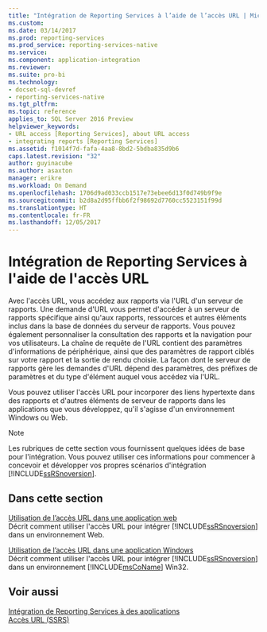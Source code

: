 ```yaml
---
title: "Intégration de Reporting Services à l’aide de l’accès URL | Microsoft Docs"
ms.custom: 
ms.date: 03/14/2017
ms.prod: reporting-services
ms.prod_service: reporting-services-native
ms.service: 
ms.component: application-integration
ms.reviewer: 
ms.suite: pro-bi
ms.technology:
- docset-sql-devref
- reporting-services-native
ms.tgt_pltfrm: 
ms.topic: reference
applies_to: SQL Server 2016 Preview
helpviewer_keywords:
- URL access [Reporting Services], about URL access
- integrating reports [Reporting Services]
ms.assetid: f1014f7d-fafa-4aa8-8bd2-5bdba835d9b6
caps.latest.revision: "32"
author: guyinacube
ms.author: asaxton
manager: erikre
ms.workload: On Demand
ms.openlocfilehash: 1706d9ad033ccb1517e73ebee6d13f0d749b9f9e
ms.sourcegitcommit: b2d8a2d95ffbb6f2f98692d7760cc5523151f99d
ms.translationtype: HT
ms.contentlocale: fr-FR
ms.lasthandoff: 12/05/2017
---
```

# <a name="integrating-reporting-services-using-url-access"></a>Intégration de Reporting Services à l'aide de l'accès URL
  Avec l'accès URL, vous accédez aux rapports via l'URL d'un serveur de rapports. Une demande d'URL vous permet d'accéder à un serveur de rapports spécifique ainsi qu'aux rapports, ressources et autres éléments inclus dans la base de données du serveur de rapports. Vous pouvez également personnaliser la consultation des rapports et la navigation pour vos utilisateurs. La chaîne de requête de l'URL contient des paramètres d'informations de périphérique, ainsi que des paramètres de rapport ciblés sur votre rapport et la sortie de rendu choisie. La façon dont le serveur de rapports gère les demandes d'URL dépend des paramètres, des préfixes de paramètres et du type d'élément auquel vous accédez via l'URL.  
  
 Vous pouvez utiliser l'accès URL pour incorporer des liens hypertexte dans des rapports et d'autres éléments de serveur de rapports dans les applications que vous développez, qu'il s'agisse d'un environnement Windows ou Web.  
  
> [!NOTE]  
>  Les rubriques de cette section vous fournissent quelques idées de base pour l'intégration. Vous pouvez utiliser ces informations pour commencer à concevoir et développer vos propres scénarios d'intégration [!INCLUDE[ssRSnoversion](../../includes/ssrsnoversion-md.md)].  
  
## <a name="in-this-section"></a>Dans cette section  
 [Utilisation de l’accès URL dans une application web](../../reporting-services/application-integration/integrating-reporting-services-using-url-access-web-application.md)  
 Décrit comment utiliser l'accès URL pour intégrer [!INCLUDE[ssRSnoversion](../../includes/ssrsnoversion-md.md)] dans un environnement Web.  
  
 [Utilisation de l’accès URL dans une application Windows](../../reporting-services/application-integration/integrating-reporting-services-using-url-access-windows-application.md)  
 Décrit comment utiliser l'accès URL pour intégrer [!INCLUDE[ssRSnoversion](../../includes/ssrsnoversion-md.md)] dans un environnement [!INCLUDE[msCoName](../../includes/msconame-md.md)] Win32.  
  
## <a name="see-also"></a>Voir aussi  
 [Intégration de Reporting Services à des applications](../../reporting-services/application-integration/integrating-reporting-services-into-applications.md)   
 [Accès URL &#40;SSRS&#41;](../../reporting-services/url-access-ssrs.md)  
  
  
